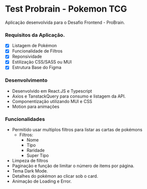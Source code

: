 # Test Probrain - Pokemon TCG

Aplicação desenvolvida para o Desafio Frontend - ProBrain.

### Requisitos da Aplicação.
- [x] Listagem de Pokémon
- [x] Funcionalidade de Filtros
- [x] Reponsividade
- [x] Estilização CSS/SASS ou MUI
- [x] Estrutura Base do Figma

### Desenvolvimento
- Desenvolvido em React.JS e Typescript
- Axios e TanstackQuery para consumo e listagem da API.
- Componentização utilizando MUI e CSS
- Motion para animações

### Funcionalidades
- Permitido usar multiplos filtros para listar as cartas de pokémons
    - Filtros:
        - Nome
        - Tipo
        - Raridade
        - Super Tipo
- Limpeza de filtros
- Paginação e função de limitar o número de items por página.
- Tema Dark Mode.
- Detalhes do pokémon ao clicar sob o card.
- Animação de Loading e Error.

